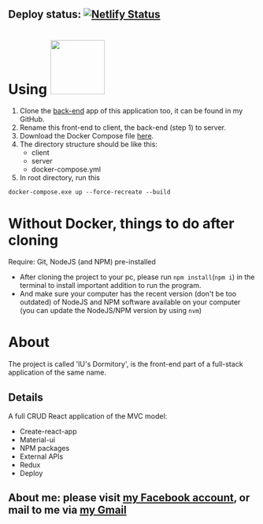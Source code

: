 ## Deploy status: [![Netlify Status](https://api.netlify.com/api/v1/badges/5b7e7b86-0128-4235-9b5e-ab30035cfe40/deploy-status)](https://app.netlify.com/sites/iu-dormitory/deploys)

# Using <img src="https://img.shields.io/badge/-Docker-007396?logo=docker" width="110" height="auto" />

  1. Clone the [back-end](https://github.com/katyperrycbt/dorm-management-back-end) app of this application too, it can be found in my GitHub.
  2. Rename this front-end to client, the back-end (step 1) to server.
  3. Download the Docker Compose file [here](https://github.com/katyperrycbt/Docker-Compose-Files/blob/main/docker-compose.yml).
  4. The directory structure should be like this:
        - client
        - server
        - docker-compose.yml
  5. In root directory, run this 
```console 
docker-compose.exe up --force-recreate --build 
```
# Without Docker, things to do after cloning

Require: Git, NodeJS (and NPM) pre-installed
- After cloning the project to your pc, please run `npm install`(`npm i`) in the terminal to install important addition to run the program.
- And make sure your computer has the recent version (don't be too outdated) of NodeJS and NPM software available on your computer (you can update the NodeJS/NPM version by using `nvm`)

# About

The project is called 'IU's Dormitory', is the front-end part of a full-stack application of the same name.

## Details

A full CRUD React application of the MVC model:

- Create-react-app
- Material-ui
- NPM packages
- External APIs
- Redux
- Deploy

## About me: please visit [my Facebook account](https://www.facebook.com/thuc.katy/), or mail to me via [my Gmail](mailto:katyperrycbt@gmail.com)
